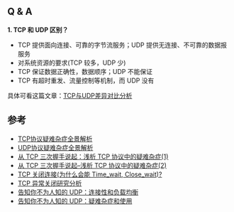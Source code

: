 ## Q & A

**1. TCP 和 UDP 区别？**

* TCP 提供面向连接、可靠的字节流服务；UDP 提供无连接、不可靠的数据报服务
* 对系统资源的要求(TCP 较多，UDP 少)
* TCP 保证数据正确性，数据顺序；UDP 不能保证
* TCP 有超时重发、流量控制等机制，而 UDP 没有

具体可看这篇文章：[TCP与UDP差异对比分析](http://www.jianshu.com/p/eb50d2152646)



## 参考

* [TCP协议疑难杂症全景解析](http://blog.csdn.net/dog250/article/details/6612496)
* [UDP协议疑难杂症全景解析](http://blog.csdn.net/dog250/article/details/6896949)
* [从 TCP 三次握手说起：浅析 TCP 协议中的疑难杂症(1)](https://www.qcloud.com/community/article/164816001481011785)
* [从 TCP 三次握手说起–浅析 TCP 协议中的疑难杂症(2)](https://www.qcloud.com/community/article/164816001481011795)
* [TCP 关闭连接(为什么会能 Time_wait, Close_wait)?](https://www.qcloud.com/community/article/164816001481011814)
* [TCP 异常关闭研究分析](https://www.qcloud.com/community/article/164816001481011820)
* [告知你不为人知的 UDP：连接性和负载均衡](https://www.qcloud.com/community/article/812444001486438028)
* [告知你不为人知的 UDP：疑难杂症和使用](https://www.qcloud.com/community/article/848077001486437077)
